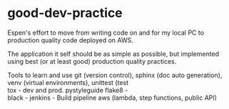 # good-dev-practice
Espen's effort to move from writing code on and for my local PC to production quality code deployed on AWS.

The application it self should be as simple as possible, but implemented using best (or at least good) production quality practices.

Tools to learn and use
git (version control),
sphinx (doc auto generation),
venv (virtual environments),
unittest (test  
tox - 
dev and prod.
pystyleguide
flake8 -  
black - 
jenkins - Build pipeline 
aws (lambda, step functions, public API)

